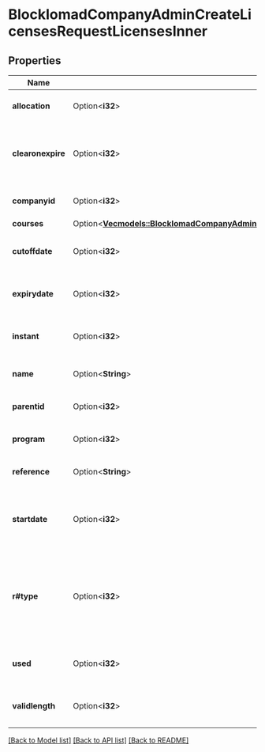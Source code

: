 # BlockIomadCompanyAdminCreateLicensesRequestLicensesInner

## Properties

Name | Type | Description | Notes
------------ | ------------- | ------------- | -------------
**allocation** | Option<**i32**> | Number of license slots | [optional][default to null]
**clearonexpire** | Option<**i32**> | Clear license assignments on expire - 0 = no, 1 = yes | [optional][default to null]
**companyid** | Option<**i32**> | Company id | [optional][default to null]
**courses** | Option<[**Vec<models::BlockIomadCompanyAdminCreateLicensesRequestLicensesInnerCoursesInner>**](block_iomad_company_admin_create_licenses_request_licenses_inner_courses_inner.md)> |  | [optional]
**cutoffdate** | Option<**i32**> | License cut off date (int = timestamp) | [optional][default to null]
**expirydate** | Option<**i32**> | License expiry date (int = timestamp) | [optional][default to null]
**instant** | Option<**i32**> | Instant access - 0 = no, 1 = yes | [optional][default to null]
**name** | Option<**String**> | License name | [optional][default to null]
**parentid** | Option<**i32**> | Parent license id | [optional][default to null]
**program** | Option<**i32**> | Program pf courses 0 = no, 1 = yes | [optional][default to null]
**reference** | Option<**String**> | License reference | [optional][default to null]
**startdate** | Option<**i32**> | Date from which the liucense is available (int = timestamp)  | [optional][default to null]
**r#type** | Option<**i32**> | License type - 0 = standard, 1 = reusable, 2 = standard educator, 3 = reusable educator | [optional][default to null]
**used** | Option<**i32**> | Number how often the lic can be allocated | [optional][default to null]
**validlength** | Option<**i32**> | Course access length (days) | [optional][default to null]

[[Back to Model list]](../README.md#documentation-for-models) [[Back to API list]](../README.md#documentation-for-api-endpoints) [[Back to README]](../README.md)


